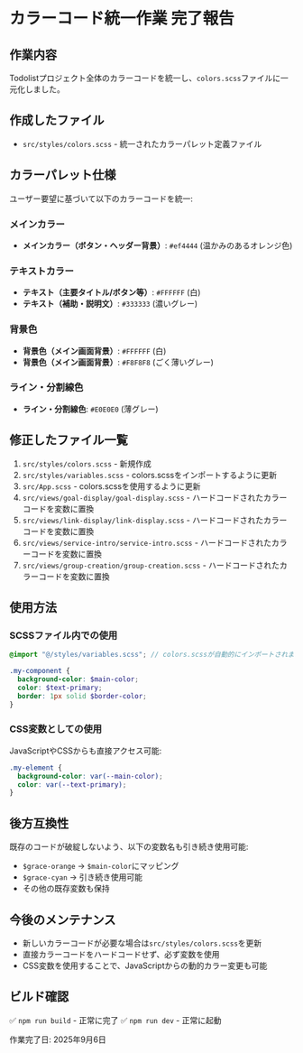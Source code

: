 # カラーコード統一作業 完了報告

## 作業内容
Todolistプロジェクト全体のカラーコードを統一し、`colors.scss`ファイルに一元化しました。

## 作成したファイル
- `src/styles/colors.scss` - 統一されたカラーパレット定義ファイル

## カラーパレット仕様
ユーザー要望に基づいて以下のカラーコードを統一:

### メインカラー
- **メインカラー（ボタン・ヘッダー背景）**: `#ef4444` (温かみのあるオレンジ色)

### テキストカラー
- **テキスト（主要タイトル/ボタン等）**: `#FFFFFF` (白)
- **テキスト（補助・説明文）**: `#333333` (濃いグレー)

### 背景色
- **背景色（メイン画面背景）**: `#FFFFFF` (白)
- **背景色（メイン画面背景）**: `#F8F8F8` (ごく薄いグレー)

### ライン・分割線色
- **ライン・分割線色**: `#E0E0E0` (薄グレー)

## 修正したファイル一覧
1. `src/styles/colors.scss` - 新規作成
2. `src/styles/variables.scss` - colors.scssをインポートするように更新
3. `src/App.scss` - colors.scssを使用するように更新
4. `src/views/goal-display/goal-display.scss` - ハードコードされたカラーコードを変数に置換
5. `src/views/link-display/link-display.scss` - ハードコードされたカラーコードを変数に置換
6. `src/views/service-intro/service-intro.scss` - ハードコードされたカラーコードを変数に置換
7. `src/views/group-creation/group-creation.scss` - ハードコードされたカラーコードを変数に置換

## 使用方法
### SCSSファイル内での使用
```scss
@import "@/styles/variables.scss"; // colors.scssが自動的にインポートされます

.my-component {
  background-color: $main-color;
  color: $text-primary;
  border: 1px solid $border-color;
}
```

### CSS変数としての使用
JavaScriptやCSSからも直接アクセス可能:
```css
.my-element {
  background-color: var(--main-color);
  color: var(--text-primary);
}
```

## 後方互換性
既存のコードが破綻しないよう、以下の変数名も引き続き使用可能:
- `$grace-orange` → `$main-color`にマッピング
- `$grace-cyan` → 引き続き使用可能
- その他の既存変数も保持

## 今後のメンテナンス
- 新しいカラーコードが必要な場合は`src/styles/colors.scss`を更新
- 直接カラーコードをハードコードせず、必ず変数を使用
- CSS変数を使用することで、JavaScriptからの動的カラー変更も可能

## ビルド確認
✅ `npm run build` - 正常に完了
✅ `npm run dev` - 正常に起動

作業完了日: 2025年9月6日
